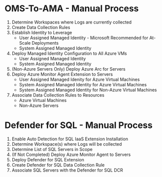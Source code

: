 # OMS-To-AMA - Manual Process
1. Determine Workspaces where Logs are currently collected
2. Create Data Collection Rules
3. Establish Identity to Leverage
    - User Assigned Managed Identity - Microsoft Recommended for At-Scale Deployments
    - System Assigned Managed Identity
4. Deploy Managed Identity Configuration to All Azure VMs
    - User Assigned Managed Identity
    - System Assigned Managed Identity
5. (Non-Azure Servers Only) Deploy Azure Arc for Servers
6. Deploy Azure Monitor Agent Extension to Servers
    - User Assigned Managed Idenity for Azure Virtual Machines
    - System Assigned Managed Identity for Azure Virtual Machines
    - System Assigned Managed Identity for Non-Azure Virtual Machines
7. Associate Data Collection Rules to Resources
    - Azure Virtual Machines
    - Non-Azure Servers

# Defender for SQL - Manual Process
1. Enable Auto Detection for SQL IaaS Extension Installation
2. Determine Workspace(s) where Logs will be collected
3. Determine List of SQL Servers in Scope
4. (If Not Completed) Deploy Azure Monitor Agent to Servers
5. Deploy Defender for SQL Extension
6. Create Defender for SQL Data Collection Rule
7. Associate SQL Servers with the Defender for SQL DCR
